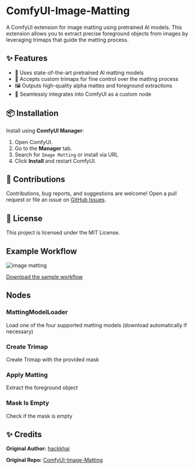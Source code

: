 # ComfyUI-Image-Matting

A ComfyUI extension for image matting using pretrained AI models. This extension allows you to extract precise foreground objects from images by leveraging trimaps that guide the matting process.

## ✨ Features

- 🧠 Uses state-of-the-art pretrained AI matting models
- 🎨 Accepts custom trimaps for fine control over the matting process
- 🖼️ Outputs high-quality alpha mattes and foreground extractions
- 🔌 Seamlessly integrates into ComfyUI as a custom node

## 📦 Installation

Install using **ComfyUI Manager**:

1. Open ComfyUI.
2. Go to the **Manager** tab.
3. Search for `Image Matting` or install via URL
4. Click **Install** and restart ComfyUI.

## 🤝 Contributions

Contributions, bug reports, and suggestions are welcome! Open a pull request or file an issue on [GitHub Issues](https://github.com/Aperolka-AI/ComfyUI-Image-Matting/issues).

## 📄 License

This project is licensed under the MIT License.

## Example Workflow
![image matting](https://github.com/hackkhai/ComfyUI-Image-Matting/blob/master/image_matting.png)

[Download the sample workflow](https://github.com/hackkhai/ComfyUI-Image-Matting/blob/master/image_matting.json)

## Nodes

### MattingModelLoader
Load one of the four supported matting models (download automatically if necessary)

### Create Trimap
Create Trimap with the provided mask

### Apply Matting
Extract the foreground object

### Mask Is Empty
Check if the mask is empty

## ✨ Credits

**Original Author:** [hackkhai](https://github.com/hackkhai)

**Original Repo:** [ComfyUI-Image-Matting](https://github.com/hackkhai/ComfyUI-Image-Matting)
